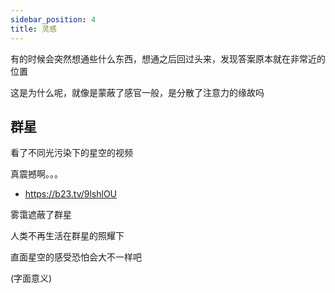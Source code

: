 ```yaml
---
sidebar_position: 4
title: 灵感
---
```


有的时候会突然想通些什么东西，想通之后回过头来，发现答案原本就在非常近的位置

这是为什么呢，就像是蒙蔽了感官一般，是分散了注意力的缘故吗

## 群星

看了不同光污染下的星空的视频

真震撼啊。。。

- https://b23.tv/9lshlOU

雾霭遮蔽了群星

人类不再生活在群星的照耀下

直面星空的感受恐怕会大不一样吧

(字面意义)